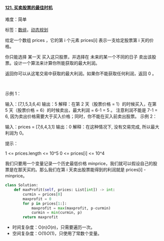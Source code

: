 #### [121\. 买卖股票的最佳时机](https://leetcode-cn.com/problems/best-time-to-buy-and-sell-stock/)

难度：简单

标签：[数组](../Topic/%E6%95%B0%E7%BB%84.md)，[动态规划](../Topic/动态规划.md)

给定一个数组 prices ，它的第 i 个元素 prices[i] 表示一支给定股票第 i 天的价格。

你只能选择 某一天 买入这只股票，并选择在 未来的某一个不同的日子 卖出该股票。设计一个算法来计算你所能获取的最大利润。

返回你可以从这笔交易中获取的最大利润。如果你不能获取任何利润，返回 0 。

 

示例 1：

输入：[7,1,5,3,6,4]
输出：5
解释：在第 2 天（股票价格 = 1）的时候买入，在第 5 天（股票价格 = 6）的时候卖出，最大利润 = 6-1 = 5 。
     注意利润不能是 7-1 = 6, 因为卖出价格需要大于买入价格；同时，你不能在买入前卖出股票。
示例 2：

输入：prices = [7,6,4,3,1]
输出：0
解释：在这种情况下, 没有交易完成, 所以最大利润为 0。


提示：

1 <= prices.length <= 10^5
0 <= prices[i] <= 10^4

我们只要用一个变量记录一个历史最低价格 minprice，我们就可以假设自己的股票是在那天买的。那么我们在第 i 天卖出股票能得到的利润就是 prices[i] - minprice。

```python
class Solution:
    def maxProfit(self, prices: List[int]) -> int:
        curmin = prices[0]
        maxprofit = 0
        for p in prices[1:]:
            maxprofit = max(maxprofit, p-curmin)
            curmin = min(curmin, p)
        return maxprofit
```

- 时间复杂度：O(n)*O*(*n*)，只需要遍历一次。
- 空间复杂度：O(1)*O*(1)，只使用了常数个变量。
